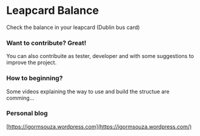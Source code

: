 # Leapcard Balance
Check the balance in your leapcard (Dublin bus card)
### Want to contribute? Great!
You can also contribuite as tester, developer and with some suggestions to improve the project.
### How to beginning?
Some videos explaining the way to use and build the structue are comming... 
### Personal blog
[https://igormsouza.wordpress.com](https://igormsouza.wordpress.com/)
